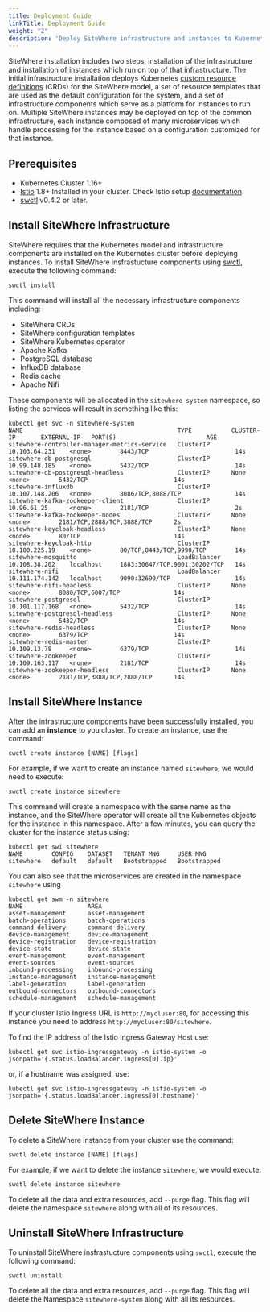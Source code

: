 ```yaml
---
title: Deployment Guide
linkTitle: Deployment Guide
weight: "2"
description: 'Deploy SiteWhere infrastructure and instances to Kubernetes'
---
```

SiteWhere installation includes two steps, installation of the infrastructure and installation of instances which run on top of that infrastructure. The initial infrastructure installation deploys Kubernetes [custom resource definitions](https://kubernetes.io/docs/concepts/extend-kubernetes/api-extension/custom-resources/) (CRDs) for the SiteWhere model, a set of resource templates that are used as the default configuration for the system, and a set of infrastructure components which serve as a platform for instances to run on. Multiple SiteWhere instances may be deployed on top of the common infrastructure, each instance composed of many microservices which handle processing for the instance based on a configuration customized for that instance.

## Prerequisites

* Kubernetes Cluster 1.16+
* [Istio](https://istio.io) 1.8+ Installed in your cluster. Check Istio setup [documentation](https://istio.io/latest/docs/setup/).
* [swctl](https://github.com/sitewhere/swctl) v0.4.2 or later.

## Install SiteWhere Infrastructure

SiteWhere requires that the Kubernetes model and infrastructure components are installed on the Kubernetes cluster before deploying instances. To install SiteWhere insfrastucture components using [swctl](./swctl/), execute the following command:

```command
swctl install
```

This command will install all the necessary infrastructure components including:
* SiteWhere CRDs
* SiteWhere configuration templates
* SiteWhere Kubernetes operator
* Apache Kafka
* PostgreSQL database
* InfluxDB database
* Redis cache
* Apache Nifi

These components will be allocated in the `sitewhere-system` namespace, so listing the services will result in something like this:

```console
kubectl get svc -n sitewhere-system
NAME                                           TYPE           CLUSTER-IP       EXTERNAL-IP   PORT(S)                         AGE
sitewhere-controller-manager-metrics-service   ClusterIP      10.103.64.231    <none>        8443/TCP                        14s
sitewhere-db-postgresql                        ClusterIP      10.99.148.185    <none>        5432/TCP                        14s
sitewhere-db-postgresql-headless               ClusterIP      None             <none>        5432/TCP                        14s
sitewhere-influxdb                             ClusterIP      10.107.148.206   <none>        8086/TCP,8088/TCP               14s
sitewhere-kafka-zookeeper-client               ClusterIP      10.96.61.25      <none>        2181/TCP                        2s
sitewhere-kafka-zookeeper-nodes                ClusterIP      None             <none>        2181/TCP,2888/TCP,3888/TCP      2s
sitewhere-keycloak-headless                    ClusterIP      None             <none>        80/TCP                          14s
sitewhere-keycloak-http                        ClusterIP      10.100.225.19    <none>        80/TCP,8443/TCP,9990/TCP        14s
sitewhere-mosquitto                            LoadBalancer   10.108.38.202    localhost     1883:30647/TCP,9001:30202/TCP   14s
sitewhere-nifi                                 LoadBalancer   10.111.174.142   localhost     9090:32690/TCP                  14s
sitewhere-nifi-headless                        ClusterIP      None             <none>        8080/TCP,6007/TCP               14s
sitewhere-postgresql                           ClusterIP      10.101.117.168   <none>        5432/TCP                        14s
sitewhere-postgresql-headless                  ClusterIP      None             <none>        5432/TCP                        14s
sitewhere-redis-headless                       ClusterIP      None             <none>        6379/TCP                        14s
sitewhere-redis-master                         ClusterIP      10.109.13.78     <none>        6379/TCP                        14s
sitewhere-zookeeper                            ClusterIP      10.109.163.117   <none>        2181/TCP                        14s
sitewhere-zookeeper-headless                   ClusterIP      None             <none>        2181/TCP,3888/TCP,2888/TCP      14s
```

## Install SiteWhere Instance

After the infrastructure components have been successfully installed, you can add an **instance** to you cluster. To create an instance, use the command:

```command
swctl create instance [NAME] [flags]
```

For example, if we want to create an instance named `sitewhere`, we would need to execute:

```command
swctl create instance sitewhere
```

This command will create a namespace with the same name as the instance, and the SiteWhere operator will create all the Kubernetes objects for the instance in this namespace. After a few minutes, you can query the cluster for the instance status using:

```command
kubectl get swi sitewhere
NAME        CONFIG    DATASET   TENANT MNG     USER MNG
sitewhere   default   default   Bootstrapped   Bootstrapped
```

You can also see that the microservices are created in the namespace `sitewhere` using

```command
kubectl get swm -n sitewhere
NAME                  AREA
asset-management      asset-management
batch-operations      batch-operations
command-delivery      command-delivery
device-management     device-management
device-registration   device-registration
device-state          device-state
event-management      event-management
event-sources         event-sources
inbound-processing    inbound-processing
instance-management   instance-management
label-generation      label-generation
outbound-connectors   outbound-connectors
schedule-management   schedule-management
```

If your cluster Istio Ingress URL is `http://mycluser:80`, for accessing this
instance you need to address `http://mycluser:80/sitewhere`.

To find the IP address of the Istio Ingress Gateway Host use:

```console
kubectl get svc istio-ingressgateway -n istio-system -o jsonpath='{.status.loadBalancer.ingress[0].ip}'
````

or, if a hostname was assigned, use:

```console
kubectl get svc istio-ingressgateway -n istio-system -o jsonpath='{.status.loadBalancer.ingress[0].hostname}'
```

## Delete SiteWhere Instance

To delete a SiteWhere instance from your cluster use the command: 

```command
swctl delete instance [NAME] [flags]
```

For example, if we want to delete the instance `sitewhere`, we would execute:

```command
swctl delete instance sitewhere
```

To delete all the data and extra resources, add `--purge` flag. This flag will delete the namespace `sitewhere` along with all of its resources.

## Uninstall SiteWhere Infrastructure

To uninstall SiteWhere insfrastucture components using `swctl`, execute the following command:

```command
swctl uninstall
```

To delete all the data and extra resources, add `--purge` flag. This flag will delete the Namespace `sitewhere-system` along with all its resources.
